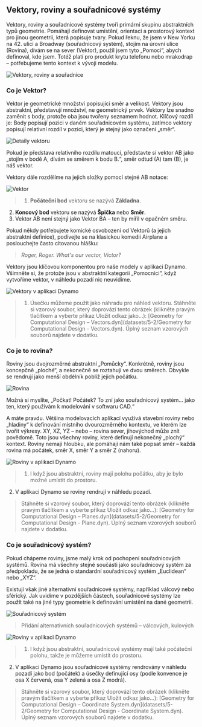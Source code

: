 

## Vektory, roviny a souřadnicové systémy

Vektory, roviny a souřadnicové systémy tvoří primární skupinu abstraktních typů geometrie. Pomáhají definovat umístění, orientaci a prostorový kontext pro jinou geometrii, která popisuje tvary. Pokud řeknu, že jsem v New Yorku na 42. ulici a Broadway (souřadnicový systém), stojím na úrovni ulice (Rovina), dívám se na sever (Vektor), použil jsem tyto „Pomoci“, abych definoval, kde jsem. Totéž platí pro produkt krytu telefonu nebo mrakodrap – potřebujeme tento kontext k vývoji modelu.

![Vektory, roviny a souřadnice](images/5-2/VectorsPlanesCoodinates.jpg)

### Co je Vektor?

Vektor je geometrické množství popisující směr a velikost. Vektory jsou abstraktní, představují množství, ne geometrický prvek. Vektory lze snadno zaměnit s body, protože oba jsou tvořeny seznamem hodnot. Klíčový rozdíl je: Body popisují pozici v daném souřadnicovém systému, zatímco vektory popisují relativní rozdíl v pozici, který je stejný jako označení „směr“.

![Detaily vektoru](images/5-2/Vector-Detailed.jpg)

Pokud je představa relativního rozdílu matoucí, představte si vektor AB jako „stojím v bodě A, dívám se směrem k bodu B.“, směr odtud (A) tam (B), je náš vektor.

Vektory dále rozdělíme na jejich složky pomocí stejné AB notace:

![Vektor](images/5-2/Vector.jpg)

> 1. **Počáteční bod** vektoru se nazývá **Základna**.
2. **Koncový bod** vektoru se nazývá **Špička** nebo **Směr**.
3. Vektor AB není stejný jako Vektor BA – ten by mířil v opačném směru.

Pokud někdy potřebujete komické osvobození od Vektorů (a jejich abstraktní definice), podívejte se na klasickou komedii Airplane a poslouchejte často citovanou hlášku:

> *Roger, Roger. What's our vector, Victor?*

Vektory jsou klíčovou komponentou pro naše modely v aplikaci Dynamo. Všimněte si, že protože jsou v abstraktní kategorii „Pomocníci“, když vytvoříme vektor, v náhledu pozadí nic neuvidíme.

![Vektory v aplikaci Dynamo](images/5-2/Dynamo-Vector.jpg)

> 1. Úsečku můžeme použít jako náhradu pro náhled vektoru.
> Stáhněte si vzorový soubor, který doprovází tento obrázek (klikněte pravým tlačítkem a vyberte příkaz Uložit odkaz jako...): [Geometry for Computational Design – Vectors.dyn](datasets/5-2/Geometry for Computational Design - Vectors.dyn). Úplný seznam vzorových souborů najdete v dodatku.

### Co je to rovina?

Roviny jsou dvojrozměrné abstraktní „Pomůcky“. Konkrétně, roviny jsou koncepčně „ploché“, a nekonečně se roztahují ve dvou směrech. Obvykle se rendrují jako menší obdélník poblíž jejich počátku.

![Rovina](images/5-2/Plane.jpg)

Možná si myslíte, „Počkat! Počátek? To zní jako souřadnicový systém... jako ten, který používám k modelování v softwaru CAD.“

A máte pravdu. Většina modelovacích aplikací využívá stavební roviny nebo „hladiny“ k definování místního dvourozměrného kontextu, ve kterém lze tvořit výkresy. XY, XZ, YZ – nebo – rovina sever, jihovýchod může znít povědomě. Toto jsou všechny roviny, které definují nekonečný „plochý“ kontext. Roviny nemají hloubku, ale pomáhají nám také popsat směr – každá rovina má počátek, směr X, směr Y a směr Z (nahoru).

![Roviny v aplikaci Dynamo](images/5-2/Dynamo-Plane.jpg)

> 1. I když jsou abstraktní, roviny mají polohu počátku, aby je bylo možné umístit do prostoru.
2. V aplikaci Dynamo se roviny rendrují v náhledu pozadí.
> Stáhněte si vzorový soubor, který doprovází tento obrázek (klikněte pravým tlačítkem a vyberte příkaz Uložit odkaz jako...): [Geometry for Computational Design – Planes.dyn](datasets/5-2/Geometry for Computational Design - Plane.dyn). Úplný seznam vzorových souborů najdete v dodatku.

### Co je souřadnicový systém?

Pokud chápeme roviny, jsme malý krok od pochopení souřadnicových systémů. Rovina má všechny stejné součásti jako souřadnicový systém za předpokladu, že se jedná o standardní souřadnicový systém „Euclidean“ nebo „XYZ“.

Existují však jiné alternativní souřadnicové systémy, například válcový nebo sférický. Jak uvidíme v pozdějších částech, souřadnicové systémy lze použít také na jiné typy geometrie k definování umístění na dané geometrii.

![Souřadnicový systém](images/5-2/CoordinateSystem.jpg)

> Přidání alternativních souřadnicových systémů – válcových, kulových

![Roviny v aplikaci Dynamo](images/5-2/Dynamo-CoordinateSystem.jpg)

> 1. I když jsou abstraktní, souřadnicové systémy mají také počáteční polohu, takže je můžeme umístit do prostoru.
2. V aplikaci Dynamo jsou souřadnicové systémy rendrovány v náhledu pozadí jako bod (počátek) a úsečky definující osy (podle konvence je osa X červená, osa Y zelená a osa Z modrá).
> Stáhněte si vzorový soubor, který doprovází tento obrázek (klikněte pravým tlačítkem a vyberte příkaz Uložit odkaz jako...): [Geometry for Computational Design – Coordinate System.dyn](datasets/5-2/Geometry for Computational Design - Coordinate System.dyn). Úplný seznam vzorových souborů najdete v dodatku.

